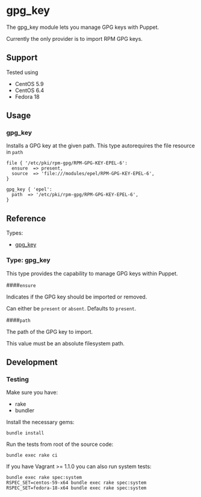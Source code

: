 # gpg_key

The gpg_key module lets you manage GPG keys with Puppet.

Currently the only provider is to import RPM GPG keys.

## Support

Tested using

* CentOS 5.9
* CentOS 6.4
* Fedora 18

## Usage

### gpg_key

Installs a GPG key at the given path.  This type autorequires the file resource in `path`

    file { '/etc/pki/rpm-gpg/RPM-GPG-KEY-EPEL-6':
      ensure  => present,
      source  => 'file:///modules/epel/RPM-GPG-KEY-EPEL-6',
    }

    gpg_key { 'epel':
      path  => '/etc/pki/rpm-gpg/RPM-GPG-KEY-EPEL-6',
    }

## Reference

Types:

* [gpg_key](#type-gpg_key)

### Type: gpg_key

This type provides the capability to manage GPG keys within Puppet.

####`ensure`

Indicates if the GPG key should be imported or removed.

Can either be `present` or `absent`.  Defaults to `present`.

####`path`

The path of the GPG key to import.

This value must be an absolute filesystem path.

## Development

### Testing

Make sure you have:

* rake
* bundler

Install the necessary gems:

    bundle install

Run the tests from root of the source code:

    bundle exec rake ci

If you have Vagrant >= 1.1.0 you can also run system tests:

    bundle exec rake spec:system
    RSPEC_SET=centos-59-x64 bundle exec rake spec:system
    RSPEC_SET=fedora-18-x64 bundle exec rake spec:system

